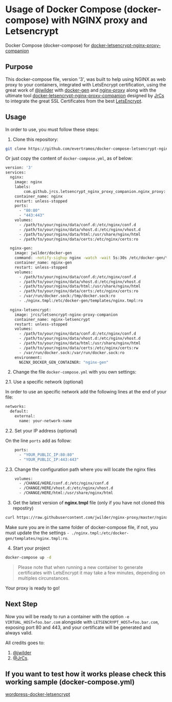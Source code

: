 # Usage of Docker Compose (docker-compose) with NGINX proxy and Letsencrypt

Docker Compose (docker-compose) for [docker-letsencrypt-nginx-proxy-companion](https://github.com/JrCs/docker-letsencrypt-nginx-proxy-companion)


## Purpose

This docker-compose file, version '3', was built to help using NGINX as web proxy to your containers, integrated with LetsEncrypt certification, using the great work of [@jwilder](https://github.com/jwilder) with [docker-gen](https://github.com/jwilder/docker-gen) and [nginx-proxy](https://github.com/jwilder/nginx-proxy) along with the ultimate tool [docker-letsencrypt-nginx-proxy-companion](https://github.com/JrCs/docker-letsencrypt-nginx-proxy-companion) designed by [JrCs](https://github.com/JrCs) to integrate the great SSL Certificates from the best [LetsEncrypt](https://letsencrypt.org/).


## Usage

In order to use, you must follow these steps:

1. Clone this repository:

```bash
git clone https://github.com/evertramos/docker-compose-letsencrypt-nginx-proxy-companion.git
```

Or just copy the content of `docker-compose.yml`, as of below:

```bash
version: '3'
services:
  nginx:
    image: nginx
    labels:
        com.github.jrcs.letsencrypt_nginx_proxy_companion.nginx_proxy: "true"
    container_name: nginx
    restart: unless-stopped
    ports:
      - "80:80"
      - "443:443"
    volumes:
      - /path/to/your/nginx/data/conf.d:/etc/nginx/conf.d
      - /path/to/your/nginx/data/vhost.d:/etc/nginx/vhost.d
      - /path/to/your/nginx/data/html:/usr/share/nginx/html
      - /path/to/your/nginx/data/certs:/etc/nginx/certs:ro

  nginx-gen:
    image: jwilder/docker-gen
    command: -notify-sighup nginx -watch -wait 5s:30s /etc/docker-gen/templates/nginx.tmpl /etc/nginx/conf.d/default.conf
    container_name: nginx-gen
    restart: unless-stopped
    volumes:
      - /path/to/your/nginx/data/conf.d:/etc/nginx/conf.d
      - /path/to/your/nginx/data/vhost.d:/etc/nginx/vhost.d
      - /path/to/your/nginx/data/html:/usr/share/nginx/html
      - /path/to/your/nginx/data/certs:/etc/nginx/certs:ro
      - /var/run/docker.sock:/tmp/docker.sock:ro
      - ./nginx.tmpl:/etc/docker-gen/templates/nginx.tmpl:ro

  nginx-letsencrypt:
    image: jrcs/letsencrypt-nginx-proxy-companion
    container_name: nginx-letsencrypt
    restart: unless-stopped
    volumes:
      - /path/to/your/nginx/data/conf.d:/etc/nginx/conf.d
      - /path/to/your/nginx/data/vhost.d:/etc/nginx/vhost.d
      - /path/to/your/nginx/data/html:/usr/share/nginx/html
      - /path/to/your/nginx/data/certs:/etc/nginx/certs:rw
      - /var/run/docker.sock:/var/run/docker.sock:ro
    environment:
      NGINX_DOCKER_GEN_CONTAINER: "nginx-gen"
```

2. Change the file `docker-compose.yml` with you own settings:

2.1. Use a specific network (optional)

In order to use an specific network add the following lines at the end of your file:
```bash
networks:
  default:
    external:
      name: your-network-name
```

2.2. Set your IP address (optional)

On the line `ports` add as follow:
```bash
    ports:
      - "YOUR_PUBLIC_IP:80:80"
      - "YOUR_PUBLIC_IP:443:443"

```

2.3. Change the configuration path where you will locate the nginx files

```bash
    volumes:
      - /CHANGE/HERE/conf.d:/etc/nginx/conf.d
      - /CHANGE/HERE/vhost.d:/etc/nginx/vhost.d
      - /CHANGE/HERE/html:/usr/share/nginx/html
```

3. Get the latest version of **nginx.tmpl** file (only if you have not cloned this repostiry)

```bash
curl https://raw.githubusercontent.com/jwilder/nginx-proxy/master/nginx.tmpl > nginx.tmpl
```
Make sure you are in the same folder of docker-compose file, if not, you must update the the settings `- ./nginx.tmpl:/etc/docker-gen/templates/nginx.tmpl:ro`.

4. Start your project
```bash
docker-compose up -d
```

> Please note that when running a new container to generate certificates with LetsEncrypt it may take a few minutes, depending on multiples circunstances.


Your proxy is ready to go!


## Next Step

Now you will be ready to run a container with the option `-e VIRTUAL_HOST=foo.bar.com` alongside with `LETSENCRYPT_HOST=foo.bar.com`, exposing port 80 and 443, and your certificate will be generated and always valid.

All credits goes to:
1. [@jwilder](https://github.com/jwilder/nginx-proxy)
2. [@JrCs](https://github.com/JrCs/docker-letsencrypt-nginx-proxy-companion).


## If you want to test how it works please check this working sample (docker-compose.yml)

[wordpress-docker-letsencrypt](https://github.com/evertramos/wordpress-docker-letsencrypt)
